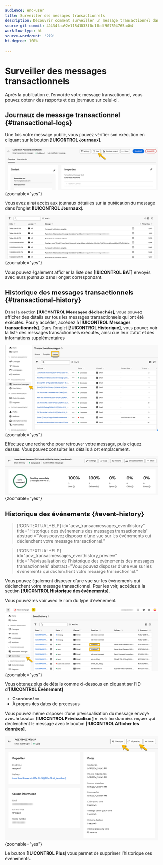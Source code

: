 ```yaml
---
audience: end-user
title: Surveiller des messages transactionnels
description: Découvrir comment surveiller un message transactionnel dans l’interface d’utilisation de Campaign Web
source-git-commit: 49434faa92e11841033f0c1fbdf907504765a404
workflow-type: ht
source-wordcount: '279'
ht-degree: 100%

---
```


# Surveiller des messages transactionnels

Après la publication et l’envoi de votre message transactionnel, vous pouvez obtenir des rapports et des journaux sur celui-ci.

## Journaux de message transactionnel {#transactional-logs}

Une fois votre message publié, vous pouvez vérifier son exécution en cliquant sur le bouton **[!UICONTROL Journaux]**.

![](assets/transactional-logs.png){zoomable="yes"}

Vous avez ainsi accès aux journaux détaillés sur la publication du message dans l’onglet **[!UICONTROL Journaux]**.

![](assets/transactional-logslist.png){zoomable="yes"}

Vous pouvez également afficher la liste des **[!UICONTROL BAT]** envoyés avec leurs journaux dans l’onglet correspondant.

## Historique des messages transactionnels {#transactional-history}

Dans la section **[!UICONTROL Messages déclenchés]**, vous pouvez afficher des détails sur tous les messages transactionnels qui ont été exécutés. Pour y accéder, accédez à **[!UICONTROL Messages transactionnels]**. Dans l’onglet **[!UICONTROL Historique]**, vous pouvez voir la liste des messages transactionnels exécutés, ainsi que leur statut et des informations supplémentaires.

![](assets/transactional-history.png){zoomable="yes"}

Effectuez une recherche pour retrouver votre message, puis cliquez dessus.
Vous pouvez consulter les détails à cet emplacement.

![](assets/transactional-reporting.png){zoomable="yes"}

## Historique des événements {#event-history}

>[!CONTEXTUALHELP]
>id="acw_transacmessages_eventhistory"
>title="Historique des événements des messages transactionnels"
>abstract="Vous pouvez disposer d’une vue sur les événements qui déclenchent votre message transactionnel."

>[!CONTEXTUALHELP]
>id="acw_transacmessages_eventhistory_preview"
>title="Prévisualisation de l’historique des événements des messages transactionnels"
>abstract="Vous pouvez disposer d’une vue sur les événements qui déclenchent votre message transactionnel."

Vous pouvez également disposer d’une vue sur les événements qui déclenchent votre message transactionnel.
Pour les voir, accédez à la section **[!UICONTROL Historique des événements]**.

Vous pouvez les voir avec le nom du type d’événement.

![](assets/event-history.png){zoomable="yes"}

Vous obtenez plus de détails comme ci-dessous en cliquant sur l’ID d’**[!UICONTROL Événement]** :

* Coordonnées
* À propos des dates de processus

Vous pouvez même disposer d’une prévisualisation du message envoyé avec le bouton **[!UICONTROL Prévisualiser]** et voir les données reçues qui déclenchent le message avec le bouton **[!UICONTROL Afficher les données]**.

![](assets/event-details.png){zoomable="yes"}

Le bouton **[!UICONTROL Plus]** vous permet de supprimer l’historique des événements.
